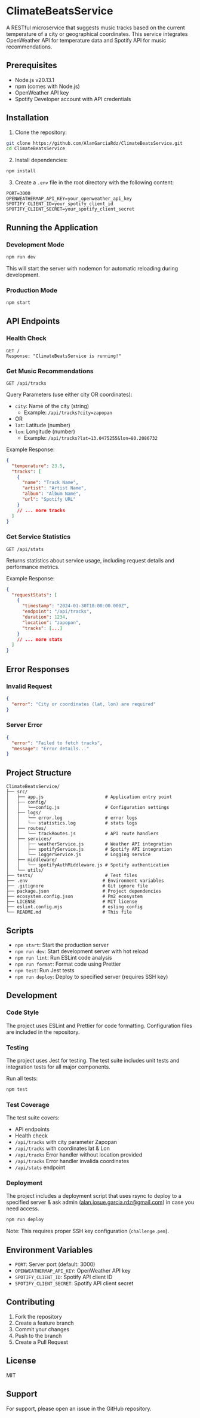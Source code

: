 # ClimateBeatsService

A RESTful microservice that suggests music tracks based on the current temperature of a city or geographical coordinates.
This service integrates OpenWeather API for temperature data and Spotify API for music recommendations.

## Prerequisites

- Node.js v20.13.1
- npm (comes with Node.js)
- OpenWeather API key
- Spotify Developer account with API credentials

## Installation

1. Clone the repository:

```bash
git clone https://github.com/AlanGarciaRdz/ClimateBeatsService.git
cd ClimateBeatsService
```

2. Install dependencies:

```bash
npm install
```

3. Create a `.env` file in the root directory with the following content:

```env
PORT=3000
OPENWEATHERMAP_API_KEY=your_openweather_api_key
SPOTIFY_CLIENT_ID=your_spotify_client_id
SPOTIFY_CLIENT_SECRET=your_spotify_client_secret
```

## Running the Application

### Development Mode

```bash
npm run dev
```

This will start the server with nodemon for automatic reloading during development.

### Production Mode

```bash
npm start
```

## API Endpoints

### Health Check

```
GET /
Response: "ClimateBeatsService is running!"
```

### Get Music Recommendations

```
GET /api/tracks
```

Query Parameters (use either city OR coordinates):

- `city`: Name of the city (string)
  - Example: `/api/tracks?city=zapopan`
- OR
- `lat`: Latitude (number)
- `lon`: Longitude (number)
  - Example: `/api/tracks?lat=13.0475255&lon=80.2086732`

Example Response:

```json
{
  "temperature": 23.5,
  "tracks": [
    {
      "name": "Track Name",
      "artist": "Artist Name",
      "album": "Album Name",
      "url": "Spotify URL"
    }
    // ... more tracks
  ]
}
```

### Get Service Statistics

```
GET /api/stats
```

Returns statistics about service usage, including request details and performance metrics.

Example Response:

```json
{
  "requestStats": [
    {
      "timestamp": "2024-01-30T10:00:00.000Z",
      "endpoint": "/api/tracks",
      "duration": 1234,
      "location": "zapopan",
      "tracks": [...]
    }
    // ... more stats
  ]
}
```

## Error Responses

### Invalid Request

```json
{
  "error": "City or coordinates (lat, lon) are required"
}
```

### Server Error

```json
{
  "error": "Failed to fetch tracks",
  "message": "Error details..."
}
```

## Project Structure

```
ClimateBeatsService/
├── src/
│   ├── app.js                       # Application entry point
│   ├── config/
│   │   └──config.js                 # Configuration settings
│   ├── logs/
│   │   └── error.log                # error logs
│   │   └── statistics.log           # stats logs
│   ├── routes/
│   │   └── trackRoutes.js           # API route handlers
│   ├── services/
│   │   ├── weatherService.js        # Weather API integration
│   │   ├── spotifyService.js        # Spotify API integration
│   │   └── loggerService.js         # Logging service
│   ├── middleware/
│   │   └── spotifyAuthMiddleware.js # Spotify authentication
│   └── utils/
├── tests/                           # Test files
├── .env                            # Environment variables
├── .gitignore                      # Git ignore file
├── package.json                    # Project dependencies
├── ecosystem.config.json           # Pm2 ecosystem
├── LICENSE                         # MIT license
├── eslint.config.mjs               # esling config
└── README.md                       # This file
```

## Scripts

- `npm start`: Start the production server
- `npm run dev`: Start development server with hot reload
- `npm run lint`: Run ESLint code analysis
- `npm run format`: Format code using Prettier
- `npm test`: Run Jest tests
- `npm run deploy`: Deploy to specified server (requires SSH key)

## Development

### Code Style

The project uses ESLint and Prettier for code formatting. Configuration files are included in the repository.

### Testing

The project uses Jest for testing. The test suite includes unit tests and integration tests for all major components.

Run all tests:

```bash
npm test
```

### Test Coverage

The test suite covers:

- API endpoints
- Health check
- `/api/tracks` with city parameter Zapopan
- `/api/tracks` with coordinates lat & Lon
- `/api/tracks` Error handler without location provided
- `/api/tracks` Error handler invalida coordinates
- `/api/stats` endpoint

### Deployment

The project includes a deployment script that uses rsync to deploy to a specified server & ask admin (alan.josue.garcia.rdz@gmail.com) in case you need access.

```bash
npm run deploy
```

Note: This requires proper SSH key configuration (`challenge.pem`).

## Environment Variables

- `PORT`: Server port (default: 3000)
- `OPENWEATHERMAP_API_KEY`: OpenWeather API key
- `SPOTIFY_CLIENT_ID`: Spotify API client ID
- `SPOTIFY_CLIENT_SECRET`: Spotify API client secret

## Contributing

1. Fork the repository
2. Create a feature branch
3. Commit your changes
4. Push to the branch
5. Create a Pull Request

## License

MIT

## Support

For support, please open an issue in the GitHub repository.
